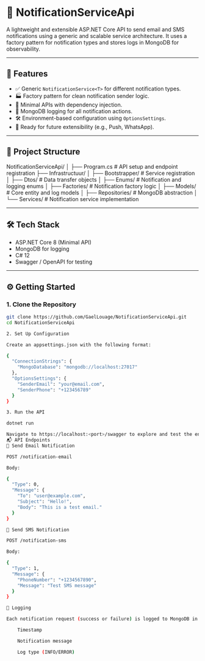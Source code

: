 # 📢 NotificationServiceApi

A lightweight and extensible ASP.NET Core API to send email and SMS notifications using a generic and scalable service architecture. It uses a factory pattern for notification types and stores logs in MongoDB for observability.

---

## 🚀 Features

- ✅ Generic `NotificationService<T>` for different notification types.
- 🏭 Factory pattern for clean notification sender logic.
- 🧩 Minimal APIs with dependency injection.
- 🐞 MongoDB logging for all notification actions.
- 🛠️ Environment-based configuration using `OptionsSettings`.
- 🧪 Ready for future extensibility (e.g., Push, WhatsApp).

---

## 📁 Project Structure

NotificationServiceApi/
│
├── Program.cs # API setup and endpoint registration
├── Infrastructuur/
│ ├── Bootstrapper/ # Service registration
│ ├── Dtos/ # Data transfer objects
│ ├── Enums/ # Notification and logging enums
│ ├── Factories/ # Notification factory logic
│ ├── Models/ # Core entity and log models
│ ├── Repositories/ # MongoDB abstraction
│ └── Services/ # Notification service implementation


---

## 🛠️ Tech Stack

- ASP.NET Core 8 (Minimal API)
- MongoDB for logging
- C# 12
- Swagger / OpenAPI for testing

---

## ⚙️ Getting Started

### 1. Clone the Repository

```bash
git clone https://github.com/GaelLouage/NotificationServiceApi.git
cd NotificationServiceApi

2. Set Up Configuration

Create an appsettings.json with the following format:

{
  "ConnectionStrings": {
    "MongoDatabase": "mongodb://localhost:27017"
  },
  "OptionsSettings": {
    "SenderEmail": "your@email.com",
    "SenderPhone": "+123456789"
  }
}

3. Run the API

dotnet run

Navigate to https://localhost:<port>/swagger to explore and test the endpoints.
📬 API Endpoints
🔹 Send Email Notification

POST /notification-email

Body:

{
  "Type": 0,
  "Message": {
    "To": "user@example.com",
    "Subject": "Hello!",
    "Body": "This is a test email."
  }
}

🔸 Send SMS Notification

POST /notification-sms

Body:

{
  "Type": 1,
  "Message": {
    "PhoneNumber": "+1234567890",
    "Message": "Test SMS message"
  }
}

📒 Logging

Each notification request (success or failure) is logged to MongoDB in the Notification.NotificationCollection with:

    Timestamp

    Notification message

    Log type (INFO/ERROR)
